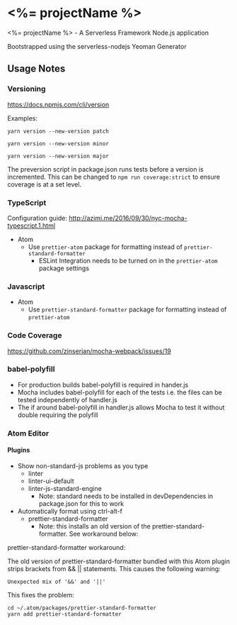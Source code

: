 # <%= projectName %>

<%= projectName %> - A Serverless Framework Node.js application

Bootstrapped using the serverless-nodejs Yeoman Generator

## Usage Notes

### Versioning

https://docs.npmjs.com/cli/version

Examples:

`yarn version --new-version patch`

`yarn version --new-version minor`

`yarn version --new-version major`

The preversion script in package.json runs tests before a version is incremented. This can be changed to `npm run coverage:strict` to ensure coverage is at a set level.

### TypeScript

Configuration guide: http://azimi.me/2016/09/30/nyc-mocha-typescript.1.html

* Atom
  * Use `prettier-atom` package for formatting instead of `prettier-standard-formatter`
    * ESLint Integration needs to be turned on in the `prettier-atom` package settings

### Javascript

* Atom
  * Use `prettier-standard-formatter` package for formatting instead of `prettier-atom`

### Code Coverage

https://github.com/zinserjan/mocha-webpack/issues/19

### babel-polyfill

* For production builds babel-polyfill is required in hander.js
* Mocha includes babel-polyfill for each of the tests i.e. the files can be tested independently of handler.js
* The if around babel-polyfill in handler.js allows Mocha to test it without double requiring the polyfill

### Atom Editor

#### Plugins

* Show non-standard-js problems as you type
  * linter
  * linter-ui-default
  * linter-js-standard-engine
    * Note: standard needs to be installed in devDependencies in package.json for this to work
* Automatically format using ctrl-alt-f
  * prettier-standard-formatter
    * Note: this installs an old version of the prettier-standard-formatter. See workaround below:

prettier-standard-formatter workaround:

The old version of prettier-standard-formatter bundled with this Atom plugin strips brackets from && || statements. This causes the following warning:

`Unexpected mix of '&&' and '||'`

This fixes the problem:

```
cd ~/.atom/packages/prettier-standard-formatter
yarn add prettier-standard-formatter
```
